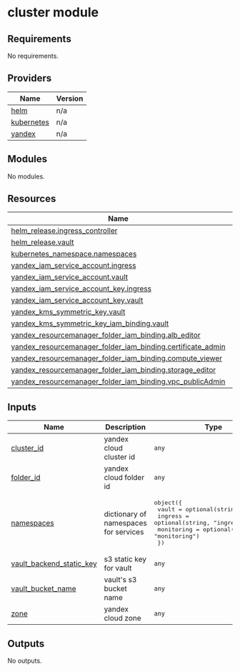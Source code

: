 # cluster module

<!-- BEGIN_TF_DOCS -->

## Requirements

No requirements.

## Providers

| Name                                                                  | Version |
| --------------------------------------------------------------------- | ------- |
| <a name="provider_helm"></a> [helm](#provider_helm)                   | n/a     |
| <a name="provider_kubernetes"></a> [kubernetes](#provider_kubernetes) | n/a     |
| <a name="provider_yandex"></a> [yandex](#provider_yandex)             | n/a     |

## Modules

No modules.

## Resources

| Name                                                                                                                                                                                | Type     |
| ----------------------------------------------------------------------------------------------------------------------------------------------------------------------------------- | -------- |
| [helm_release.ingress_controller](https://registry.terraform.io/providers/hashicorp/helm/latest/docs/resources/release)                                                             | resource |
| [helm_release.vault](https://registry.terraform.io/providers/hashicorp/helm/latest/docs/resources/release)                                                                          | resource |
| [kubernetes_namespace.namespaces](https://registry.terraform.io/providers/hashicorp/kubernetes/latest/docs/resources/namespace)                                                     | resource |
| [yandex_iam_service_account.ingress](https://registry.terraform.io/providers/yandex-cloud/yandex/latest/docs/resources/iam_service_account)                                         | resource |
| [yandex_iam_service_account.vault](https://registry.terraform.io/providers/yandex-cloud/yandex/latest/docs/resources/iam_service_account)                                           | resource |
| [yandex_iam_service_account_key.ingress](https://registry.terraform.io/providers/yandex-cloud/yandex/latest/docs/resources/iam_service_account_key)                                 | resource |
| [yandex_iam_service_account_key.vault](https://registry.terraform.io/providers/yandex-cloud/yandex/latest/docs/resources/iam_service_account_key)                                   | resource |
| [yandex_kms_symmetric_key.vault](https://registry.terraform.io/providers/yandex-cloud/yandex/latest/docs/resources/kms_symmetric_key)                                               | resource |
| [yandex_kms_symmetric_key_iam_binding.vault](https://registry.terraform.io/providers/yandex-cloud/yandex/latest/docs/resources/kms_symmetric_key_iam_binding)                       | resource |
| [yandex_resourcemanager_folder_iam_binding.alb_editor](https://registry.terraform.io/providers/yandex-cloud/yandex/latest/docs/resources/resourcemanager_folder_iam_binding)        | resource |
| [yandex_resourcemanager_folder_iam_binding.certificate_admin](https://registry.terraform.io/providers/yandex-cloud/yandex/latest/docs/resources/resourcemanager_folder_iam_binding) | resource |
| [yandex_resourcemanager_folder_iam_binding.compute_viewer](https://registry.terraform.io/providers/yandex-cloud/yandex/latest/docs/resources/resourcemanager_folder_iam_binding)    | resource |
| [yandex_resourcemanager_folder_iam_binding.storage_editor](https://registry.terraform.io/providers/yandex-cloud/yandex/latest/docs/resources/resourcemanager_folder_iam_binding)    | resource |
| [yandex_resourcemanager_folder_iam_binding.vpc_publicAdmin](https://registry.terraform.io/providers/yandex-cloud/yandex/latest/docs/resources/resourcemanager_folder_iam_binding)   | resource |

## Inputs

| Name                                                                                                      | Description                           | Type                                                                                                                                                       | Default | Required |
| --------------------------------------------------------------------------------------------------------- | ------------------------------------- | ---------------------------------------------------------------------------------------------------------------------------------------------------------- | ------- | :------: |
| <a name="input_cluster_id"></a> [cluster_id](#input_cluster_id)                                           | yandex cloud cluster id               | `any`                                                                                                                                                      | n/a     |   yes    |
| <a name="input_folder_id"></a> [folder_id](#input_folder_id)                                              | yandex cloud folder id                | `any`                                                                                                                                                      | n/a     |   yes    |
| <a name="input_namespaces"></a> [namespaces](#input_namespaces)                                           | dictionary of namespaces for services | <pre>object({<br> vault = optional(string, "vault")<br> ingress = optional(string, "ingress")<br> monitoring = optional(string, "monitoring")<br> })</pre> | `{}`    |    no    |
| <a name="input_vault_backend_static_key"></a> [vault_backend_static_key](#input_vault_backend_static_key) | s3 static key for vault               | `any`                                                                                                                                                      | n/a     |   yes    |
| <a name="input_vault_bucket_name"></a> [vault_bucket_name](#input_vault_bucket_name)                      | vault's s3 bucket name                | `any`                                                                                                                                                      | n/a     |   yes    |
| <a name="input_zone"></a> [zone](#input_zone)                                                             | yandex cloud zone                     | `any`                                                                                                                                                      | n/a     |   yes    |

## Outputs

No outputs.

<!-- END_TF_DOCS -->
